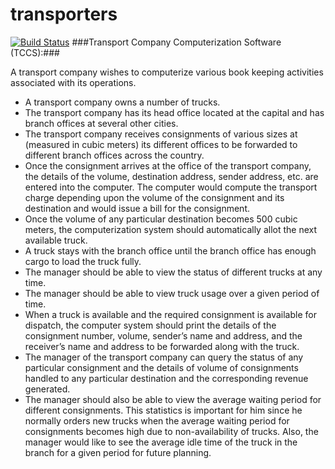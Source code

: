 transporters
==============
[![Build Status](https://magnum.travis-ci.com/abinashmeher999/transporters.svg?token=1ykhcB8LH7xSoXfCVNts&branch=master)](https://magnum.travis-ci.com/abinashmeher999/transporters)
###Transport Company Computerization Software (TCCS):###

A transport company wishes to computerize various book keeping activities associated with its operations.  
  - A transport company owns a number of trucks.  
  - The transport company has its head office located at the capital and has branch offices at several other cities.  
  - The transport company receives consignments of various sizes at (measured in cubic meters) its different offices to be forwarded to different branch offices across the country.  
  - Once the consignment arrives at the office of the transport company, the details of the volume, destination address, sender address, etc. are entered into the computer. The computer would compute the transport charge depending upon the volume of the consignment and its destination and would issue a bill for the consignment.  
  - Once the volume of any particular destination becomes 500 cubic meters, the computerization system should automatically allot the next available truck.  
  - A truck stays with the branch office until the branch office has enough cargo to load the truck fully.  
  - The manager should be able to view the status of different trucks at any time.  
  - The manager should be able to view truck usage over a given period of time.  
  - When a truck is available and the required consignment is available for dispatch, the computer system should print the details of the consignment number, volume, sender’s name and address, and the receiver’s name and address to be forwarded along with the truck.  
  - The manager of the transport company can query the status of any particular consignment and the details of volume of consignments handled to any particular destination and the corresponding revenue generated.  
  - The manager should also be able to view the average waiting period for different consignments. This statistics is important for him since he normally orders new trucks when the average waiting period for consignments becomes high due to non-availability of trucks. Also, the manager would like to see the average idle time of the truck in the branch for a given period for future planning.  

